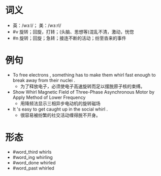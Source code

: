 # 词义
- 英：/wɜːl/； 美：/wɜːrl/
- #v 旋转；回旋，打转；(头脑、思想等)混乱不清，激动，恍惚
- #n 旋转；回旋；急转；接连不断的活动；纷至沓来的事件
# 例句
- To free electrons , something has to make them whirl fast enough to break away from their nuclei .
	- 为了释放电子，必须使电子高速旋转而足以摆脱原子核的束缚。
- Show Whirl Magnetic Field of Three-Phase Asynchronous Motor by Apply Method of Lower Frequency
	- 用降频法显示三相异步电动机的旋转磁场
- It 's easy to get caught up in the social whirl .
	- 很容易被纷繁的社交活动缠得脱不开身。
# 形态
- #word_third whirls
- #word_ing whirling
- #word_done whirled
- #word_past whirled
